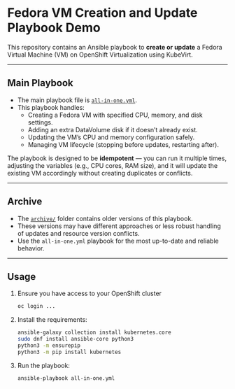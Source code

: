 # Fedora VM Creation and Update Playbook Demo

This repository contains an Ansible playbook to **create or update** a Fedora Virtual Machine (VM) on OpenShift Virtualization using KubeVirt.

---

## Main Playbook

- The main playbook file is [`all-in-one.yml`](./all-in-one.yml).
- This playbook handles:
  - Creating a Fedora VM with specified CPU, memory, and disk settings.
  - Adding an extra DataVolume disk if it doesn’t already exist.
  - Updating the VM’s CPU and memory configuration safely.
  - Managing VM lifecycle (stopping before updates, restarting after).

The playbook is designed to be **idempotent** — you can run it multiple times, adjusting the variables (e.g., CPU cores, RAM size), and it will update the existing VM accordingly without creating duplicates or conflicts.

---

## Archive

- The [`archive/`](./archive) folder contains older versions of this playbook.
- These versions may have different approaches or less robust handling of updates and resource version conflicts.
- Use the `all-in-one.yml` playbook for the most up-to-date and reliable behavior.

---

## Usage

1. Ensure you have access to your OpenShift cluster
   ```bash
   oc login ...
3. Install the requirements:
   ```bash
   ansible-galaxy collection install kubernetes.core
   sudo dnf install ansible-core python3
   python3 -m ensurepip
   python3 -m pip install kubernetes
4. Run the playbook:
   ```bash
   ansible-playbook all-in-one.yml
